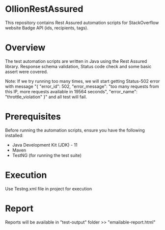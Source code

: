 # OllionRestAssured
This repository contains Rest Assured automation scripts for StackOverflow website Badge API (ids, recipients, tags).

# Overview
The test automation scripts are written in Java using the Rest Assured library. Response schema validation, Status code check and some basic assert were covered.

Note: If we try running too many times, we will start getting Status-502 error with message "{ "error_id": 502, "error_message": "too many requests from this IP, more requests available in 19564 seconds", "error_name": "throttle_violation" }" and all test will fail.

# Prerequisites
Before running the automation scripts, ensure you have the following installed:

- Java Development Kit (JDK) - 11
- Maven
- TestNG (for running the test suite)

# Execution
Use Testng.xml file in project for execution

# Report
Reports will be available in "test-output" folder >> "emailable-report.html"
